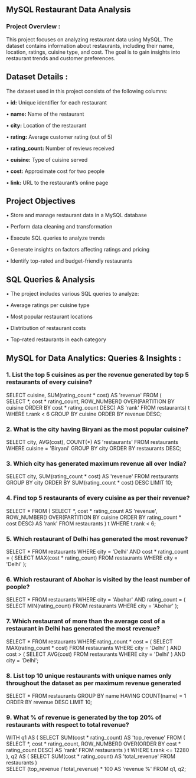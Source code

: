 ## MySQL Restaurant Data Analysis

### **Project Overview :**

  This project focuses on analyzing restaurant data using MySQL. The dataset contains information about restaurants, including their name, location, ratings, cuisine type, and cost. The goal is to gain insights into restaurant trends and customer preferences.

## **Dataset Details :**

  The dataset used in this project consists of the following columns:

• **id:** Unique identifier for each restaurant

• **name:** Name of the restaurant

• **city:** Location of the restaurant

• **rating:** Average customer rating (out of 5)

• **rating_count:** Number of reviews received

• **cuisine:** Type of cuisine served

• **cost:** Approximate cost for two people

• **link:** URL to the restaurant’s online page

## **Project Objectives**

• Store and manage restaurant data in a MySQL database

• Perform data cleaning and transformation

• Execute SQL queries to analyze trends

• Generate insights on factors affecting ratings and pricing

• Identify top-rated and budget-friendly restaurants

## **SQL Queries & Analysis**

• The project includes various SQL queries to analyze:

• Average ratings per cuisine type

• Most popular restaurant locations

• Distribution of restaurant costs

• Top-rated restaurants in each category

## MySQL for Data Analytics: Queries & Insights :

### 1. List the top 5 cuisines as per the revenue generated by top 5 restaurants of every cuisine?

   SELECT cuisine, SUM(rating_count * cost) AS 'revenue' 
   FROM (  
      SELECT *, cost * rating_count, 
             ROW_NUMBER() OVER(PARTITION BY cuisine ORDER BY cost * rating_count DESC) AS 'rank'
      FROM restaurants) t 
    WHERE t.rank < 6
    GROUP BY cuisine
    ORDER BY revenue DESC;

### 2. What is the city having Biryani as the most popular cuisine?

SELECT city, AVG(cost), COUNT(*) AS 'restaurants' 
FROM restaurants
WHERE cuisine = 'Biryani'
GROUP BY city
ORDER BY restaurants DESC;

### 3. Which city has generated maximum revenue all over India?

SELECT city, SUM(rating_count * cost) AS 'revenue' 
FROM restaurants
GROUP BY city 
ORDER BY SUM(rating_count * cost) DESC 
LIMIT 10;

### 4. Find top 5 restaurants of every cuisine as per their revenue?

SELECT * 
FROM (
    SELECT *, 
           cost * rating_count AS 'revenue', 
           ROW_NUMBER() OVER(PARTITION BY cuisine ORDER BY rating_count * cost DESC) AS 'rank' 
    FROM restaurants
) t
WHERE t.rank < 6;

### 5. Which restaurant of Delhi has generated the most revenue?

SELECT * 
FROM restaurants 
WHERE city = 'Delhi' 
AND cost * rating_count = (
    SELECT MAX(cost * rating_count) 
    FROM restaurants 
    WHERE city = 'Delhi'
);

### 6. Which restaurant of Abohar is visited by the least number of people?

SELECT * 
FROM restaurants 
WHERE city = 'Abohar' 
AND rating_count = (
    SELECT MIN(rating_count) 
    FROM restaurants 
    WHERE city = 'Abohar'
);

### 7. Which restaurant of more than the average cost of a restaurant in Delhi has generated the most revenue?

SELECT * 
FROM restaurants 
WHERE rating_count * cost = (
    SELECT MAX(rating_count * cost) 
    FROM restaurants 
    WHERE city = 'Delhi'
) 
AND cost > (
    SELECT AVG(cost) 
    FROM restaurants 
    WHERE city = 'Delhi'
) 
AND city = 'Delhi';

### 8. List top 10 unique restaurants with unique names only throughout the dataset as per maximum revenue generated

SELECT * 
FROM restaurants
GROUP BY name 
HAVING COUNT(name) = 1
ORDER BY revenue DESC 
LIMIT 10;

### 9. What % of revenue is generated by the top 20% of restaurants with respect to total revenue?

WITH 
    q1 AS (
        SELECT SUM(cost * rating_count) AS 'top_revenue' 
        FROM (
            SELECT *, cost * rating_count, ROW_NUMBER() OVER(ORDER BY cost * rating_count DESC) AS 'rank'
            FROM restaurants
        ) t
        WHERE t.rank <= 12280
    ),
    q2 AS (
        SELECT SUM(cost * rating_count) AS 'total_revenue' 
        FROM restaurants
    )    
SELECT (top_revenue / total_revenue) * 100 AS 'revenue %' 
FROM q1, q2;
